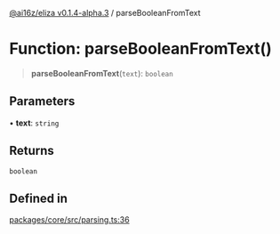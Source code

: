 [@ai16z/eliza v0.1.4-alpha.3](../index.md) / parseBooleanFromText

# Function: parseBooleanFromText()

> **parseBooleanFromText**(`text`): `boolean`

## Parameters

• **text**: `string`

## Returns

`boolean`

## Defined in

[packages/core/src/parsing.ts:36](https://github.com/monilpat/eliza/blob/main/packages/core/src/parsing.ts#L36)
